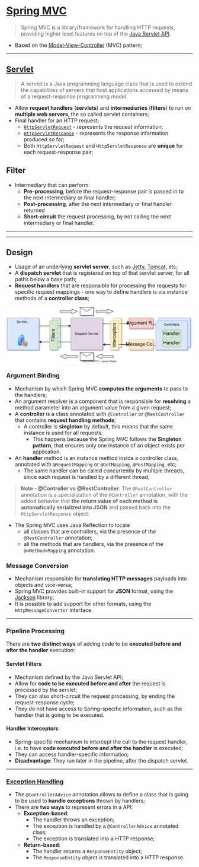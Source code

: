 # [Spring MVC](https://docs.spring.io/spring-framework/docs/3.2.x/spring-framework-reference/html/mvc.html)

> Spring MVC is a library/framework for handling HTTP requests, providing higher level features on top of the [Java Servlet API](https://javaee.github.io/servlet-spec/).

* Based on the [Model-View-Controller](https://en.wikipedia.org/wiki/Model%E2%80%93view%E2%80%93controller) (MVC) pattern;

---

## [Servlet](https://docs.oracle.com/javaee/6/tutorial/doc/bnafe.html)

> A servlet is a Java programming language class that is used to extend the capabilities of servers that host applications accessed by means of a request-response programming model.

* Allow **request handlers** (**servlets**) and **intermediaries** (**filters**) to run on **multiple web servers**, the so called servlet containers;
* Final handler for an HTTP request;
  * [`HttpServletRequest`](https://docs.oracle.com/javaee/6/api/javax/servlet/http/HttpServletRequest.html) - represents the request information;
  * [`HttpServletResponse`](https://docs.oracle.com/javaee/6/api/javax/servlet/http/HttpServletResponse.html) - represents the response information produced so far;
  * Both `HttpServletRequest` and `HttpServletResponse` are **unique** for each request-response pair;

## Filter

* Intermediary that can perform:
  * **Pre-processing**, before the request-response pair is passed in to the next intermediary or final handler;
  * **Post-processing**, after the next intermediary or final handler returned
  * **Short-circuit** the request processing, by not calling the next intermediary or final handler.

---
---

## Design

* Usage of an underlying **servlet server**, such as [Jetty](https://www.eclipse.org/jetty/), [Tomcat](https://tomcat.apache.org/), etc;
* A **dispatch servlet** that is registered on top of that servlet server, for all paths below a base path;
* **Request handlers** that are responsible for processing the requests for specific request mappings - one way to define handlers is via instance methods of a **controller class**;

<p align="center">
    <img src="./docs/daw-diagrams-Spring-MVC.svg" alt="Spring-MVC" align="center"/>
</p>

### Argument Binding

* Mechanism by which Spring MVC **computes the arguments** to pass to the handlers;
* An argument resolver is a component that is responsible for **resolving** a method parameter into an argument value from a given request;
* A **controller** is a class annotated with `@Controller` or `@RestController` that contains **request handling methods**;
  * A controller is **singleton** by default, this means that the same instance is used for all requests;
    * This happens because the Spring MVC follows the **Singleton pattern**, that ensures only one instance of an object exists per application.
* An **handler** method is an instance method inside a controller class, annotated with `@RequestMapping` or `@GetMapping`, `@PostMapping`, etc;
  * The same handler can be called concurrently by multiple threads, since each request is handled by a different thread;

> **Note - @Controller vs @RestController**: The `@RestController` annotation is a specialization of the `@Controller` annotation, with the added behavior that **the return value of each method is automatically serialized into JSON** and passed back into the `HttpServletResponse` object.

* The Spring MVC uses Java Reflection to locate 
  * all classes that are controllers, via the presence of the `@RestController` annotation;
  * all the methods that are handlers, via the presence of the `@<Method>Mapping` annotation.

### Message Conversion

* Mechanism responsible for **translating HTTP messages** payloads into objects and vice-versa;
* Spring MVC provides built-in support for **JSON** format, using the [Jackson](https://github.com/FasterXML/jackson) library;
* It is possible to add support for other formats, using the `HttpMessageConverter` interface.

---

### Pipeline Processing

There are **two distinct ways** of adding code to be **executed before and after the handler** execution:

#### Servlet Filters

* Mechanism defined by the Java Servlet API;
* Allow for **code to be executed before and after** the request is processed by the servlet;
* They can also short-circuit the request processing, by ending the request-response cycle;
* They do not have access to Spring-specific information, such as the handler that is going to be executed.

#### Handler Interceptors

* Spring-specific mechanism to intercept the call to the request handler, i.e. to have **code executed before and after the handler** is executed;
* They can access handler-specific information;
* **Disadvantage**: They run later in the pipeline, after the dispatch servlet.

---

### [Exception Handling](https://spring.io/blog/2013/11/01/exception-handling-in-spring-mvc)

* The `@ControllerAdvice` annotation allows to define a class that is going to be used to **handle exceptions** thrown by handlers;
* There are **two ways** to represent errors in a API:
  * **Exception-based**:
    * The handler throws an exception;
    * The exception is handled by a `@ControllerAdvice` annotated class;
    * The exception is translated into a HTTP response;
  * **Return-based**:
    * The handler returns a `ResponseEntity` object;
    * The `ResponseEntity` object is translated into a HTTP response.